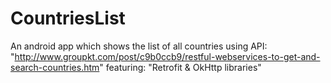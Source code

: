 # CountriesList
An android app which shows the list of all countries 
using API: "http://www.groupkt.com/post/c9b0ccb9/restful-webservices-to-get-and-search-countries.htm"
featuring: "Retrofit & OkHttp libraries" 
